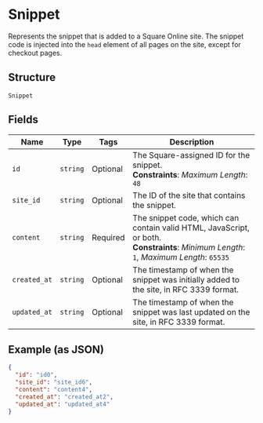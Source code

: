 
# Snippet

Represents the snippet that is added to a Square Online site. The snippet code is injected into the `head` element of all pages on the site, except for checkout pages.

## Structure

`Snippet`

## Fields

| Name | Type | Tags | Description |
|  --- | --- | --- | --- |
| `id` | `string` | Optional | The Square-assigned ID for the snippet.<br>**Constraints**: *Maximum Length*: `48` |
| `site_id` | `string` | Optional | The ID of the site that contains the snippet. |
| `content` | `string` | Required | The snippet code, which can contain valid HTML, JavaScript, or both.<br>**Constraints**: *Minimum Length*: `1`, *Maximum Length*: `65535` |
| `created_at` | `string` | Optional | The timestamp of when the snippet was initially added to the site, in RFC 3339 format. |
| `updated_at` | `string` | Optional | The timestamp of when the snippet was last updated on the site, in RFC 3339 format. |

## Example (as JSON)

```json
{
  "id": "id0",
  "site_id": "site_id6",
  "content": "content4",
  "created_at": "created_at2",
  "updated_at": "updated_at4"
}
```

